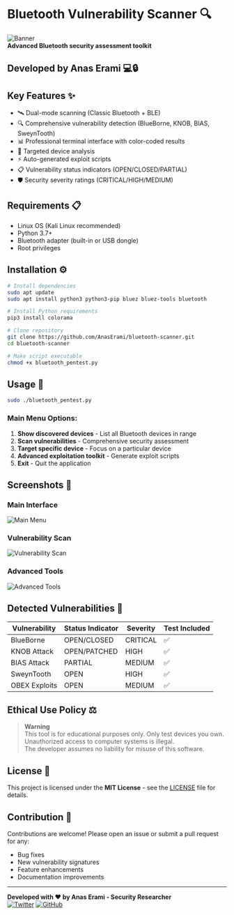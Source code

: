 # Bluetooth Vulnerability Scanner 🔍

![Banner](https://via.placeholder.com/800x200/2c3e50/ffffff?text=Bluetooth+Vulnerability+Scanner)  
**Advanced Bluetooth security assessment toolkit**

## Developed by Anas Erami 💻🔒

## Key Features ✨

- 🛰️ Dual-mode scanning (Classic Bluetooth + BLE)
- 🔍 Comprehensive vulnerability detection (BlueBorne, KNOB, BIAS, SweynTooth)
- 📊 Professional terminal interface with color-coded results
- 🎯 Targeted device analysis
- ⚡ Auto-generated exploit scripts
- 📋 Vulnerability status indicators (OPEN/CLOSED/PARTIAL)
- 🛡️ Security severity ratings (CRITICAL/HIGH/MEDIUM)

## Requirements 📋

- Linux OS (Kali Linux recommended)
- Python 3.7+
- Bluetooth adapter (built-in or USB dongle)
- Root privileges

## Installation ⚙️

```bash
# Install dependencies
sudo apt update
sudo apt install python3 python3-pip bluez bluez-tools bluetooth

# Install Python requirements
pip3 install colorama

# Clone repository
git clone https://github.com/AnasErami/bluetooth-scanner.git
cd bluetooth-scanner

# Make script executable
chmod +x bluetooth_pentest.py
```

## Usage 🚀

```bash
sudo ./bluetooth_pentest.py
```

### Main Menu Options:
1. **Show discovered devices** - List all Bluetooth devices in range
2. **Scan vulnerabilities** - Comprehensive security assessment
3. **Target specific device** - Focus on a particular device
4. **Advanced exploitation toolkit** - Generate exploit scripts
5. **Exit** - Quit the application

## Screenshots 📸

### Main Interface
![Main Menu](https://via.placeholder.com/600x300/1a2b3c/ffffff?text=Professional+Terminal+Interface)

### Vulnerability Scan
![Vulnerability Scan](https://via.placeholder.com/600x300/2c3e50/ffffff?text=Vulnerability+Scan+Results)

### Advanced Tools
![Advanced Tools](https://via.placeholder.com/600x300/34495e/ffffff?text=Advanced+Exploitation+Tools)

## Detected Vulnerabilities 🚨

| Vulnerability  | Status Indicator | Severity | Test Included |
|----------------|------------------|----------|---------------|
| BlueBorne     | OPEN/CLOSED     | CRITICAL | ✅            |
| KNOB Attack   | OPEN/PATCHED    | HIGH     | ✅            |
| BIAS Attack   | PARTIAL         | MEDIUM   | ✅            |
| SweynTooth    | OPEN            | HIGH     | ✅            |
| OBEX Exploits | OPEN            | MEDIUM   | ✅            |

## Ethical Use Policy ⚖️

> **Warning**  
> This tool is for educational purposes only. Only test devices you own.  
> Unauthorized access to computer systems is illegal.  
> The developer assumes no liability for misuse of this software.

## License 📜

This project is licensed under the **MIT License** - see the [LICENSE](LICENSE) file for details.

## Contribution 🤝

Contributions are welcome! Please open an issue or submit a pull request for any:
- Bug fixes
- New vulnerability signatures
- Feature enhancements
- Documentation improvements

---
**Developed with ❤️ by Anas Erami - Security Researcher**  
[![Twitter](https://img.shields.io/badge/Twitter-1DA1F2?style=for-the-badge&logo=twitter&logoColor=white)](https://twitter.com/yourprofile)
[![GitHub](https://img.shields.io/badge/GitHub-100000?style=for-the-badge&logo=github&logoColor=white)](https://github.com/yourprofile)
